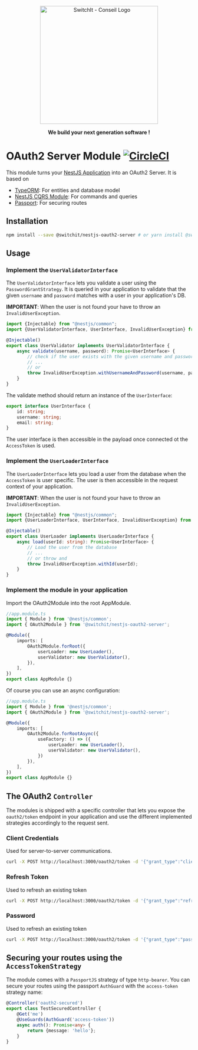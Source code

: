 <p align="center">
  <a href="http://switchit-conseil.com/" target="blank">
    <img src="https://switchit-conseil.com/wp-content/uploads/2019/08/switch-it-logo-1.png" width="320" alt="SwitchIt - Conseil Logo" />
  </a>
</p>

<p align="center"><strong>We build your next generation software !</strong></p>

# OAuth2 Server Module [![CircleCI](https://circleci.com/gh/switchit-conseil/nestjs-oauth2-server-module.svg?style=svg)](https://circleci.com/gh/switchit-conseil/nestjs-oauth2-server-module)

This module turns your [NestJS Application](https://nestjs.com) into an OAuth2 Server. It is based on

* [TypeORM](https://typeorm.io): For entities and database model
* [NestJS CQRS Module](https://github.com/nestjs/cqrs): For commands and queries
* [Passport](http://www.passportjs.org/): For securing routes

## Installation

```bash
npm install --save @switchit/nestjs-oauth2-server # or yarn install @switchit/nestjs-oauth2-server
```

## Usage

### Implement the `UserValidatorInterface`

The `UserValidatorInterface` lets you validate a user using the `PasswordGrantStrategy`. It is queried in your application
to validate that the given `username` and `password` matches with a user in your application's DB.

**IMPORTANT**: When the user is not found your have to throw an `InvalidUserException`. 

```typescript
import {Injectable} from "@nestjs/common";
import {UserValidatorInterface, UserInterface, InvalidUserException} from "@switchit/nestjs-oauth2-server";

@Injectable()
export class UserValidator implements UserValidatorInterface {
    async validate(username, password): Promise<UserInterface> {
        // check if the user exists with the given username and password
        // ...
        // or
        throw InvalidUserException.withUsernameAndPassword(username, password);
    }
}
```

The validate method should return an instance of the `UserInterface`:

```typescript
export interface UserInterface {
    id: string;
    username: string;
    email: string;
}
```

The user interface is then accessible in the payload once connected ot the `AccessToken` is used.

### Implement the `UserLoaderInterface`

The `UserLoaderInterface` lets you load a user from the database when the `AccessToken` is user specific. 
The user is then accessible in the request context of your application.

**IMPORTANT**: When the user is not found your have to throw an `InvalidUserException`. 

```typescript
import {Injectable} from "@nestjs/common";
import {UserLoaderInterface, UserInterface, InvalidUserException} from "@switchit/nestjs-oauth2-server";

@Injectable()
export class UserLoader implements UserLoaderInterface {
    async load(userId: string): Promise<UserInterface> {
        // Load the user from the database
        // ...
        // or throw and 
        throw InvalidUserException.withId(userId);
    }
}
```

### Implement the module in your application

Import the OAuth2Module into the root AppModule.

```typescript
//app.module.ts
import { Module } from '@nestjs/common';
import { OAuth2Module } from '@switchit/nestjs-oauth2-server';

@Module({
    imports: [
        OAuth2Module.forRoot({
            userLoader: new UserLoader(),
            userValidator: new UserValidator(),
        }),
    ],
})
export class AppModule {}
```

Of course you can use an async configuration:

```typescript
//app.module.ts
import { Module } from '@nestjs/common';
import { OAuth2Module } from '@switchit/nestjs-oauth2-server';

@Module({
    imports: [
        OAuth2Module.forRootAsync({
            useFactory: () => ({
                userLoader: new UserLoader(),
                userValidator: new UserValidator(),
            })
        }),
    ],
})
export class AppModule {}
```

## The OAuth2 `Controller`

The modules is shipped with a specific controller that lets you expose the `oauth2/token` endpoint in your application
and use the different implemented strategies accordingly to the request sent.

### Client Credentials

Used for server-to-server communications. 

```bash
curl -X POST http://localhost:3000/oauth2/token -d '{"grant_type":"client_credentials", "client_id":"6ab1cfab-0b3d-418b-8ca2-94d98663fb6f", "client_secret": "6nV9GGm1pu8OY0HDZ3Y7QsVnxtkb60wu", "scopes": ["app-1"]}'
```

### Refresh Token

Used to refresh an existing token

```bash
curl -X POST http://localhost:3000/oauth2/token -d '{"grant_type":"refresh_token", "client_id":"6ab1cfab-0b3d-418b-8ca2-94d98663fb6f", "client_secret": "6nV9GGm1pu8OY0HDZ3Y7QsVnxtkb60wu", "refresh_token": "6nV9GGm1pu8OY0HDZ3Y7QsVnxtkb6fgqstyudhjqskdqsd"}'
```

### Password

Used to refresh an existing token

```bash
curl -X POST http://localhost:3000/oauth2/token -d '{"grant_type":"password", "client_id":"6ab1cfab-0b3d-418b-8ca2-94d98663fb6f", "username": "j.doe@change.me", "password": "changeme", "scopes": ["app-1"]}'
```

## Securing your routes using the `AccessTokenStrategy`

The module comes with a `PassportJS` strategy of type `http-bearer`. You can secure your routes using the passport
`AuthGuard` with the `access-token` strategy name:

```typescript
@Controller('oauth2-secured')
export class TestSecuredController {
    @Get('me')
    @UseGuards(AuthGuard('access-token'))
    async auth(): Promise<any> {
        return {message: 'hello'};
    }
}
```
